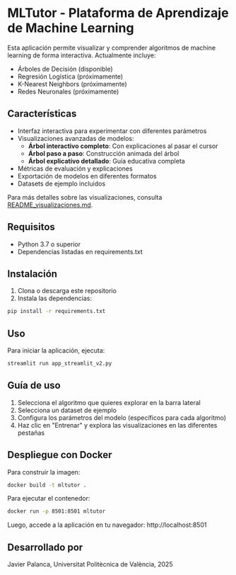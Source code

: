 # MLTutor - Plataforma de Aprendizaje de Machine Learning

Esta aplicación permite visualizar y comprender algoritmos de machine learning de forma interactiva. Actualmente incluye:

- Árboles de Decisión (disponible)
- Regresión Logística (próximamente)
- K-Nearest Neighbors (próximamente)
- Redes Neuronales (próximamente)

## Características

- Interfaz interactiva para experimentar con diferentes parámetros
- Visualizaciones avanzadas de modelos:
  - **Árbol interactivo completo**: Con explicaciones al pasar el cursor
  - **Árbol paso a paso**: Construcción animada del árbol
  - **Árbol explicativo detallado**: Guía educativa completa
- Métricas de evaluación y explicaciones
- Exportación de modelos en diferentes formatos
- Datasets de ejemplo incluidos

Para más detalles sobre las visualizaciones, consulta [README_visualizaciones.md](README_visualizaciones.md).

## Requisitos

- Python 3.7 o superior
- Dependencias listadas en requirements.txt

## Instalación

1. Clona o descarga este repositorio
2. Instala las dependencias:

```bash
pip install -r requirements.txt
```

## Uso

Para iniciar la aplicación, ejecuta:

```bash
streamlit run app_streamlit_v2.py
```

## Guía de uso

1. Selecciona el algoritmo que quieres explorar en la barra lateral
2. Selecciona un dataset de ejemplo
3. Configura los parámetros del modelo (específicos para cada algoritmo)
4. Haz clic en "Entrenar" y explora las visualizaciones en las diferentes pestañas

## Despliegue con Docker

Para construir la imagen:

```bash
docker build -t mltutor .
```

Para ejecutar el contenedor:

```bash
docker run -p 8501:8501 mltutor
```

Luego, accede a la aplicación en tu navegador: http://localhost:8501

## Desarrollado por

Javier Palanca, Universitat Politècnica de València, 2025